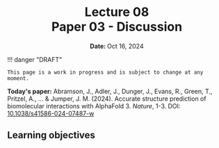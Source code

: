 <h1 align="center">
<b>Lecture 08</b><br>
Paper 03 - Discussion
</h1>
<p align="center"><b>Date: </b>Oct 16, 2024</p>

!!! danger "DRAFT"

    This page is a work in progress and is subject to change at any moment.

**Today's paper:** Abramson, J., Adler, J., Dunger, J., Evans, R., Green, T., Pritzel, A., ... & Jumper, J. M. (2024). Accurate structure prediction of biomolecular interactions with AlphaFold 3. *Nature*, 1-3. DOI: [10.1038/s41586-024-07487-w](https://doi.org/10.1038/s41586-024-07487-w)

## Learning objectives
